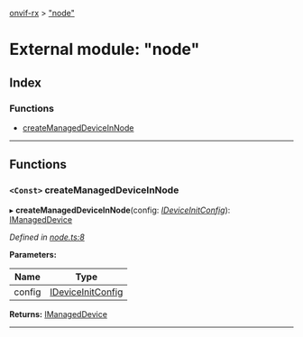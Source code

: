 [onvif-rx](../README.md) > ["node"](../modules/_node_.md)

# External module: "node"

## Index

### Functions

* [createManagedDeviceInNode](_node_.md#createmanageddeviceinnode)

---

## Functions

<a id="createmanageddeviceinnode"></a>

### `<Const>` createManagedDeviceInNode

▸ **createManagedDeviceInNode**(config: *[IDeviceInitConfig](../interfaces/_manage_device_.ideviceinitconfig.md)*): [IManagedDevice](../interfaces/_manage_device_.imanageddevice.md)

*Defined in [node.ts:8](https://github.com/patrickmichalina/onvif-rx/blob/3ab1739/src/node.ts#L8)*

**Parameters:**

| Name | Type |
| ------ | ------ |
| config | [IDeviceInitConfig](../interfaces/_manage_device_.ideviceinitconfig.md) |

**Returns:** [IManagedDevice](../interfaces/_manage_device_.imanageddevice.md)

___


